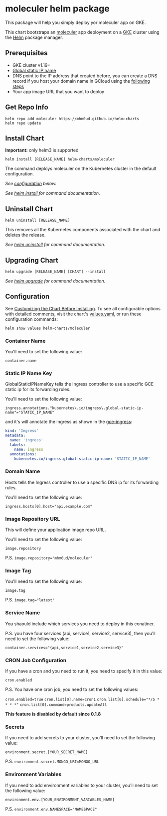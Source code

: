 # moleculer helm package

This package will help you simply deploy yor moleculer app on GKE.

This chart bootstraps an [moleculer](https://moleculer.services/) app deployment on a [GKE](https://cloud.google.com/kubernetes-engine) cluster using the [Helm](https://helm.sh) package manager.

## Prerequisites

- GKE cluster v1.19+
- [Global static IP name](https://cloud.google.com/compute/docs/ip-addresses/reserve-static-external-ip-address#reserve_new_static)
- DNS point to the IP address that created before, you can create a DNS record if you host your domain name in GCloud using the [following steps](https://cloud.google.com/sdk/gcloud/reference/dns/record-sets/create)
- Your app image URL that you want to deploy 

## Get Repo Info

```console
helm repo add moleculer https://mhm0ud.github.io/helm-charts
helm repo update
```

## Install Chart

**Important:** only helm3 is supported

```console
helm install [RELEASE_NAME] helm-charts/moleculer
```

The command deploys moleculer on the Kubernetes cluster in the default configuration.

_See [configuration](#configuration) below._

_See [helm install](https://helm.sh/docs/helm/helm_install/) for command documentation._

## Uninstall Chart

```console
helm uninstall [RELEASE_NAME]
```

This removes all the Kubernetes components associated with the chart and deletes the release.

_See [helm uninstall](https://helm.sh/docs/helm/helm_uninstall/) for command documentation._

## Upgrading Chart

```console
helm upgrade [RELEASE_NAME] [CHART] --install
```

_See [helm upgrade](https://helm.sh/docs/helm/helm_upgrade/) for command documentation._

## Configuration

See [Customizing the Chart Before Installing](https://helm.sh/docs/intro/using_helm/#customizing-the-chart-before-installing). To see all configurable options with detailed comments, visit the chart's [values.yaml](./values.yaml), or run these configuration commands:

```console
helm show values helm-charts/moleculer
```
### Container Name 

You'll need to set the following value:

`container.name`

### Static IP Name Key

GlobalStaticIPNameKey tells the Ingress controller to use a specific GCE static ip for its forwarding rules.

You'll need to set the following value:

`ingress.annotations."kubernetes\.io/ingress\.global-static-ip-name"="STATIC_IP_NAME"`

and it's will annotate the ingress as shown in the [gce-ingress](https://github.com/kubernetes/ingress-gce/blob/e1e23f6b97faadc1a33bdde5ecfed10ceedd535b/pkg/annotations/ingress.go):

```yaml
kind: 'Ingress'
metadata:
  name: 'ingress'
  labels:
    name: ingress
  annotations:
    kubernetes.io/ingress.global-static-ip-name: 'STATIC_IP_NAME'
```

### Domain Name

Hosts tells the Ingress controller to use a specific DNS ip for its forwarding rules.

You'll need to set the following value:

`ingress.hosts[0].host="api.example.com"`

### Image Repository URL

This will define your application image repo URL.

You'll need to set the following value:

`image.repository`

P.S. `image.repository="mhm0ud/moleculer"`

### Image Tag

You'll need to set the following value:

`image.tag`

P.S. `image.tag="latest"`

### Service Name

You shaould include which services you need to deploy in this conatiner.

P.S. you have four services (api, service1, service2, service3), then you'll need to set the following value:

`container.services="{api,service1,service2,service3}"`

### CRON Job Configuration

If you have a cron and you need to run it, you need to specify it in this value:

`cron.enabled`

P.S. You have one cron job, you need to set the following values:

`cron.enabled=true`
`cron.list[0].name=cron1`
`cron.list[0].schedule="*/5 * * * *"`
`cron.list[0].command=products.updateAll`

**This feature is disabled by default since 0.1.8**

### Secrets

If you need to add secrets to your cluster, you'll need to set the following value:

`environment.secret.[YOUR_SECRET_NAME]`

P.S. `environment.secret.MONGO_URI=MONGO_URL`

### Environment Variables 

If you need to add environment variables to your cluster, you'll need to set the following value:

`environment.env.[YOUR_ENVIRONMENT_VARIABLES_NAME]`

P.S. `environment.env.NAMESPACE="NAMESPACE"`
